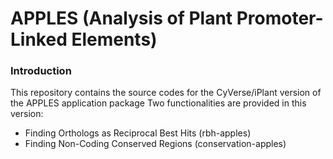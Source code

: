 # APPLES (Analysis of Plant Promoter-Linked Elements) #

### Introduction ###
This repository contains the source codes for the CyVerse/iPlant version of the APPLES application package
Two functionalities are provided in this version:

* Finding Orthologs as Reciprocal Best Hits (rbh-apples)
* Finding Non-Coding Conserved Regions (conservation-apples)
